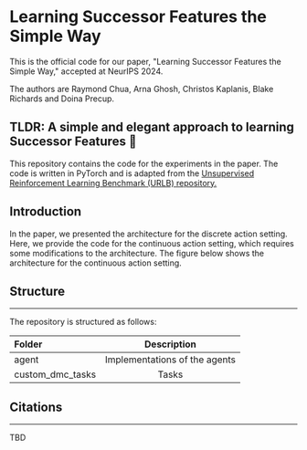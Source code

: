 # Learning Successor Features the Simple Way 
This is the official code for our paper, "Learning Successor Features the Simple Way," accepted at NeurIPS 2024. 

The authors are Raymond Chua, Arna Ghosh, Christos Kaplanis, Blake Richards and Doina Precup. 

## TLDR: A simple and elegant approach to learning Successor Features 🌟

This repository contains the code for the experiments in the paper. The code is written in PyTorch and is adapted from
the <a href='https://github.com/rll-research/url_benchmark'>Unsupervised Reinforcement Learning Benchmark (URLB) repository.</a> 

## Introduction
In the paper, we presented the architecture for the discrete action setting. 
Here, we provide the code for the continuous action setting, which requires some modifications to the architecture. 
The figure below shows the architecture for the continuous action setting.



## Structure
***
The repository is structured as follows:

| Folder           |          Description          |
|:-----------------|:-----------------------------:|
| agent            | Implementations of the agents | 
| custom_dmc_tasks |             Tasks             |



## Citations
***
TBD



